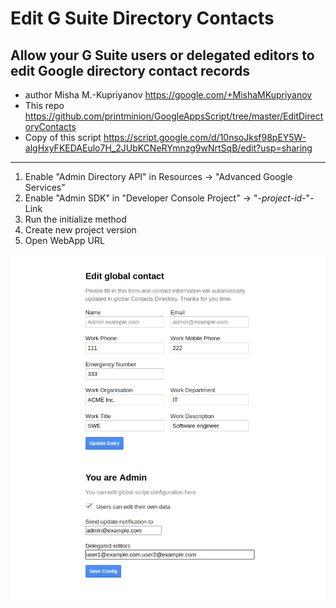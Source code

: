 # Edit G Suite Directory Contacts


Allow your G Suite users or delegated editors to edit Google directory contact records
---

 * author Misha M.-Kupriyanov https://google.com/+MishaMKupriyanov
 * This repo  https://github.com/printminion/GoogleAppsScript/tree/master/EditDirectoryContacts
 * Copy of this script https://script.google.com/d/10nsoJksf98pEY5W-algHxyFKEDAEulo7H_2JUbKCNeRYmnzg9wNrtSqB/edit?usp=sharing
---

1. Enable "Admin Directory API" in Resources -> "Advanced Google Services"
2. Enable "Admin SDK" in "Developer Console Project" -> "*-project-id-*"-Link
3. Run the initialize method
4. Create new project version
5. Open WebApp URL

![Admin_View](docs/admin_view.png)
